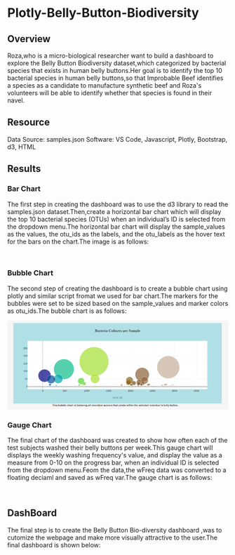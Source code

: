 # Plotly-Belly-Button-Biodiversity

## Overview

Roza,who is a micro-biological researcher want to build a dashboard to explore the Belly Button Biodiversity dataset,which categorized by bacterial species that exists in human belly buttons.Her goal is to identify the top 10 bacterial species in human belly buttons,so that Improbable Beef identifies a species as a candidate to manufacture synthetic beef and Roza's volunteers will be able to identify whether that species is found in their navel.

## Resource

Data Source: samples.json
Software: VS Code, Javascript, Plotly, Bootstrap, d3, HTML

## Results

### Bar Chart

The first step in creating the dashboard was to use the d3 library to read the samples.json dataset.Then,create a horizontal bar chart which will display the top 10 bacterial species (OTUs) when an individual’s ID is selected from the dropdown menu.The horizontal bar chart will display the sample_values as the values, the otu_ids as the labels, and the otu_labels as the hover text for the bars on the chart.The image is as follows:

![]()

### Bubble Chart

The second step of creating the dashboard is to create a bubble chart using plotly and similar script fromat we used for bar chart.The markers for the bubbles were set to be sized based on the sample_values and marker colors as otu_ids.The bubble chart is as follows:

![](https://github.com/akthersr/Plotly-Belly-Button-Biodiversity/blob/main/Resources/bubble%20chart.png)

### Gauge Chart

The final chart of the dashboard was created to show how often each of the test subjects washed their belly buttons per week.This gauge chart will displays the weekly washing frequency's value, and display the value as a measure from 0-10 on the progress bar, when an individual ID is selected from the dropdown menu.Feom the data,the wFreq data was converted to a floating deciaml and saved as wFreq var.The gauge chart is as follows:

![]()


## DashBoard

The final step is to create the Belly Button Bio-diversity dashboard ,was to cutomize the webpage and make more visually attractive to the user.The final dashboard is shown below:

![]()
